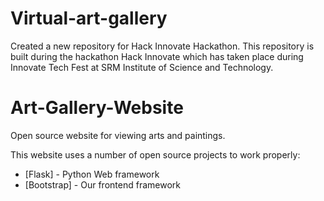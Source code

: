 # Virtual-art-gallery
 Created a new repository for Hack Innovate Hackathon. This repository is built during the hackathon Hack Innovate which has taken place during Innovate Tech Fest at SRM Institute of Science and Technology.
 # Art-Gallery-Website
Open source website for viewing arts and paintings.

This website uses a number of open source projects to work properly:

* [Flask] -  Python Web framework
* [Bootstrap] -  Our frontend framework

